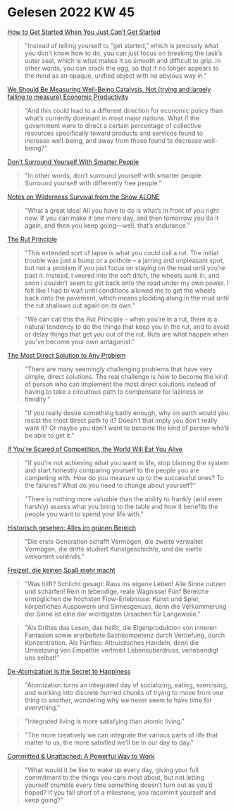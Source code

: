 # Gelesen 2022 KW 45

[How to Get Started When You Just Can’t Get Started](https://www.raptitude.com/2022/08/how-to-get-started-when-you-just-cant-get-started/)

> "Instead of telling yourself to “get started,” which is precisely what you don’t know how to do, you can just focus on breaking the task’s outer seal, which is what makes it so smooth and difficult to grip. In other words, you can crack the egg, so that it no longer appears to the mind as an opaque, unified object with no obvious way in."

[We Should Be Measuring Well-Being Catalysis, Not (trying and largely failing to measure) Economic Productivity](https://bengoertzel.substack.com/p/we-should-be-measuring-well-being)

> "And this could lead to a different direction for economic policy than what’s currently dominant in most major nations. What if the government were to direct a certain percentage of collective resources specifically toward products and services found to increase well-being, and away from those found to decrease well-being?"

[Don’t Surround Yourself With Smarter People](https://www.ribbonfarm.com/2014/11/05/dont-surround-yourself-with-smarter-people/)

> "In other words, don’t surround yourself with smarter people. Surround yourself with differently free people."

[Notes on Wilderness Survival from the Show ALONE](https://chrisguillebeau.com/alone-show-notes/)

> "What a great idea! All you have to do is what’s in front of you right now. If you can make it one more day, and then tomorrow you do it again, and then you keep going—well, that’s endurance."

[The Rut Principle](https://www.raptitude.com/2022/06/the-rut-principle/)

> "This extended sort of lapse is what you could call a rut. The initial trouble was just a bump or a pothole – a jarring and unpleasant spot, but not a problem if you just focus on staying on the road until you’re past it. Instead, I veered into the soft ditch, the wheels sunk in, and soon I couldn’t seem to get back onto the road under my own power. I felt like I had to wait until conditions allowed me to get the wheels back onto the pavement, which means plodding along in the mud until the rut shallows out again on its own."

> "We can call this the Rut Principle – when you’re in a rut, there is a natural tendency to do the things that keep you in the rut, and to avoid or delay things that get you out of the rut. Ruts are what happen when you’ve become your own antagonist."

[The Most Direct Solution to Any Problem ](https://stevepavlina.com/blog/2008/03/the-most-direct-solution-to-any-problem/)

> "There are many seemingly challenging problems that have very simple, direct solutions. The real challenge is how to become the kind of person who can implement the most direct solutions instead of having to take a circuitous path to compensate for laziness or timidity."

> "If you really desire something badly enough, why on earth would you resist the most direct path to it? Doesn’t that imply you don’t really want it? Or maybe you don’t want to become the kind of person who’d be able to get it."

[If You're Scared of Competition, the World Will Eat You Alive](https://jasonpargin.substack.com/p/if-youre-scared-of-competition-the)

> "If you're not achieving what you want in life, stop blaming the system and start honestly comparing yourself to the people you are competing with. How do you measure up to the successful ones? To the failures? What do you need to change about yourself?"

> "There is nothing more valuable than the ability to frankly (and even harshly) assess what you bring to the table and how it benefits the people you want to spend your life with."

[Historisch gesehen: Alles im grünen Bereich](https://www.finanzwesir.com/blog/aufstieg-fall-nationen)

> "Die erste Generation schafft Vermögen, die zweite verwaltet Vermögen, die dritte studiert Kunstgeschichte, und die vierte verkommt vollends."

[Freizeit, die keinen Spaß mehr macht](https://www.deutschlandfunkkultur.de/langeweile-stress-apathie-lustlosigkeit-100.html)

> "Was hilft? Schlicht gesagt: Raus ins eigene Leben! Alle Sinne nutzen und schärfen! Rein in lebendige, reale Wagnisse! Fünf Bereiche ermöglichen die höchsten Flow-Erlebnisse: Kunst und Spiel, körperliches Auspowern und Sinnesgenuss, denn die Verkümmerung der Sinne ist eine der wichtigsten Ursachen für Langeweile."

> "Als Drittes das Lesen, das heißt, die Eigenproduktion von inneren Fantasien sowie erarbeitete Sachkompetenz durch Vertiefung, durch Konzentration. Als Fünftes: Altruistisches Handeln, denn die Umsetzung von Empathie vertreibt Lebensüberdruss, verlebendigt uns selbst!"

[De-Atomization is the Secret to Happiness](https://blog.nateliason.com/p/de-atomization-is-the-secret-to-happiness)

> "Atomization turns an integrated day of socializing, eating, exercising, and working into discrete hurried chunks of trying to move from one thing to another, wondering why we never seem to have time for everything."

> "Integrated living is more satisfying than atomic living."

> "The more creatively we can integrate the various parts of life that matter to us, the more satisfied we’ll be in our day to day."

[Committed & Unattached: A Powerful Way to Work](https://zenhabits.net/committed-unattached/)

> "What would it be like to wake up every day, giving your full commitment to the things you care most about, but not letting yourself crumble every time something doesn’t turn out as you’d hoped? If you fall short of a milestone, you recommit yourself and keep going?"